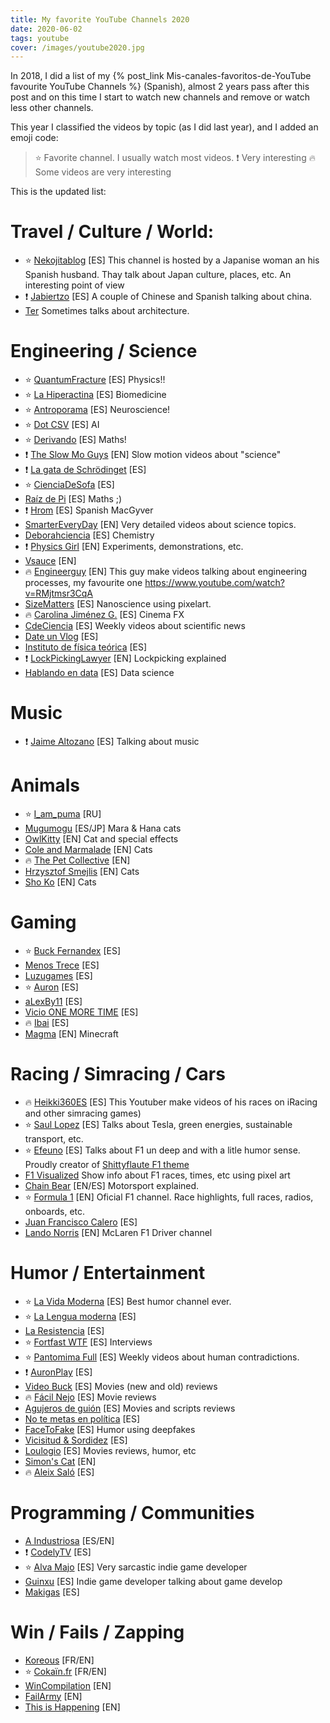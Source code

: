 ```yaml
---
title: My favorite YouTube Channels 2020
date: 2020-06-02
tags: youtube
cover: /images/youtube2020.jpg
---
```


In 2018, I did a list of my {% post_link Mis-canales-favoritos-de-YouTube favourite YouTube Channels %} (Spanish), almost 2 years pass after this post and on this time I start to watch new channels and remove or watch less other channels.

This year I classified the videos by topic (as I did last year), and I added an emoji code:

> :star: Favorite channel. I usually watch most videos.
> :exclamation: Very interesting
> :fire: Some videos are very interesting

This is the updated list:

# Travel / Culture / World:
* :star: [Nekojitablog](https://www.youtube.com/channel/UC-UcKEWOSpz0AfY33TrYw3g) [ES] This channel is hosted by a Japanise woman an his Spanish husband. Thay talk about Japan culture, places, etc. An interesting point of view
* :exclamation: [Jabiertzo](https://www.youtube.com/channel/UCUGfBZ3WiiqCc_UfcF_RrRA) [ES] A couple of Chinese and Spanish talking about china.
* [Ter](https://www.youtube.com/channel/UCCNgRIfWQKZyPkNvHEzPh7Q) Sometimes talks about architecture.


# Engineering / Science

* :star: [QuantumFracture](https://www.youtube.com/channel/UCbdSYaPD-lr1kW27UJuk8Pw) [ES] Physics!!
* :star: [La Hiperactina](https://www.youtube.com/channel/UCV5G678sZwW5IcF3pCfRbHQ) [ES] Biomedicine
* :star: [Antroporama](https://www.youtube.com/channel/UCGKzjVZGdJ0YmUqg42xfO5w) [ES] Neuroscience!
* :star: [Dot CSV](https://www.youtube.com/channel/UCy5znSnfMsDwaLlROnZ7Qbg) [ES] AI
* :star: [Derivando](https://www.youtube.com/channel/UCH-Z8ya93m7_RD02WsCSZYA) [ES] Maths!
* :exclamation: [The Slow Mo Guys](https://www.youtube.com/channel/UCUK0HBIBWgM2c4vsPhkYY4w) [EN] Slow motion videos about "science"
* :exclamation: [La gata de Schrödinget](https://www.youtube.com/channel/UCoXtmmnLCbXDiSo8GxsmOzA) [ES]
* :star: [CienciaDeSofa](https://www.youtube.com/channel/UCMbQbVilo-nezMvwf1BZfAA) [ES]
* [Raíz de Pi](https://www.youtube.com/channel/UCGKDeE1qq3N9226-MHyO0wA) [ES] Maths ;)
* :exclamation: [Hrom](https://www.youtube.com/channel/UCeiyuZljcK9iXzMAgzb9kpA) [ES] Spanish MacGyver
* [SmarterEveryDay](https://www.youtube.com/channel/UC6107grRI4m0o2-emgoDnAA) [EN] Very detailed videos about science topics.
* [Deborahciencia](https://www.youtube.com/channel/UCibUX4QoSrRwmBZf0Ig-OCg) [ES] Chemistry
* :exclamation: [Physics Girl](https://www.youtube.com/channel/UC7DdEm33SyaTDtWYGO2CwdA) [EN] Experiments, demonstrations, etc.
* [Vsauce](https://www.youtube.com/user/Vsauce/videos) [EN]
* :fire: [Engineerguy](https://www.youtube.com/user/engineerguyvideo/videos) [EN] This guy make videos talking about engineering processes, my favourite one https://www.youtube.com/watch?v=RMjtmsr3CqA
* [SizeMatters](https://www.youtube.com/channel/UC6h-HID9dV2BAGSMy4_J84g) [ES] Nanoscience using pixelart.
* :fire: [Carolina Jiménez G.](https://www.youtube.com/channel/UCq3HgwV38l3WCHx8nyFtc6A) [ES] Cinema FX
* [CdeCiencia](https://www.youtube.com/channel/UC52hytXteCKmuOzMViTK8_w) [ES] Weekly videos about scientific news
* [Date un Vlog](https://www.youtube.com/channel/UCQX_MZRCaluNKxkywkLEgfA) [ES]
* [Instituto de física teórica](https://www.youtube.com/channel/UCk195x4zYdMx4LhqEwhcPng) [ES]
* :exclamation: [LockPickingLawyer](https://www.youtube.com/channel/UCm9K6rby98W8JigLoZOh6FQ) [EN] Lockpicking explained
* [Hablando en data](https://www.youtube.com/channel/UCoDZO0dHV8WKao3zjnfNzIQ/videos) [ES] Data science

# Music 
* :exclamation: [Jaime Altozano](https://www.youtube.com/channel/UCa3DVlGH2_QhvwuWlPa6MDQ) [ES] Talking about music

# Animals
* :star: [I_am_puma](https://www.youtube.com/channel/UCvph04Sh9CFKAw-gA6y-brQ) [RU]
* [Mugumogu](https://www.youtube.com/channel/UCRVruzlQF5cqpw9jQgIgNdw) [ES/JP] Mara & Hana cats
* [OwlKitty](https://www.youtube.com/channel/UCpLQXR116cLVUa1LRY8KS4w) [EN] Cat and special effects
* [Cole and Marmalade](https://www.youtube.com/channel/UCvmijL-eepDVHYSJHDY3d6w) [EN] Cats
* :fire: [The Pet Collective](https://www.youtube.com/channel/UCPIvT-zcQl2H0vabdXJGcpg) [EN]
* [Hrzysztof Smejlis](https://www.youtube.com/channel/UCewve_DY_atXyU1wb9jWEBA) [EN] Cats
* [Sho Ko](https://www.youtube.com/channel/UCsCFq6T-ut6mRvC5MlZmjkw) [EN] Cats


# Gaming

* :star: [Buck Fernandex](https://www.youtube.com/channel/UCWktmlIWDDxOYSmV7gRV9gw) [ES]
* [Menos Trece](https://www.youtube.com/channel/UCjuRnAVSiarRGOI8DA2oJtQ) [ES]
* [Luzugames](https://www.youtube.com/channel/UCHkh8YFg0l4tkY6_zvzdd5w) [ES]
* :star: [Auron](https://www.youtube.com/channel/UCFR2oaNj02WnXkOgLH0iqOA) [ES]
* [aLexBy11](https://www.youtube.com/channel/UCh715KhLM7vbOwozSXLWI_w) [ES]
* [Vicio ONE MORE TIME](https://www.youtube.com/channel/UCRl7gGf5iPTeVrzxx0jEWMA) [ES]
* :fire: [Ibai](https://www.youtube.com/channel/UCaY_-ksFSQtTGk0y1HA_3YQ) [ES]
* [Magma](https://www.youtube.com/channel/UCyGteX4xK-ZO7u9GMB8gKfA) [EN] Minecraft




# Racing / Simracing / Cars

* :fire: [Heikki360ES](https://www.youtube.com/channel/UC3gdaplfyzSr2YjHHwxRhPQ) [ES] This Youtuber make videos of his races on iRacing and other simracing games)
* :star: [Saul Lopez](https://www.youtube.com/channel/UCP92h2vCD3hw1xbNqIGY2RQ) [ES] Talks about Tesla, green energies, sustainable transport, etc.
* :star: [Efeuno](https://www.youtube.com/channel/UC89aCe0fFyScFU-NegT2CFQ) [ES] Talks about F1 un deep and with a litle humor sense. Proudly creator of [Shittyflaute F1 theme](https://www.youtube.com/watch?v=V10SLqij2UM) 
* [F1 Visualized](https://www.youtube.com/channel/UCT8u_uQZH4ddoQ00vjQfcgA) Show info about F1 races, times, etc using pixel art
* [Chain Bear](https://www.youtube.com/channel/UC7u-Dg0jb7g9s7XjmtJrtpg) [EN/ES] Motorsport explained.
* :star: [Formula 1](https://www.youtube.com/channel/UCB_qr75-ydFVKSF9Dmo6izg) [EN] Oficial F1 channel. Race highlights, full races, radios, onboards, etc. 
* [Juan Francisco Calero](https://www.youtube.com/channel/UCeymXIrIhMYFmCNIlwrl9Lw) [ES]
* [Lando Norris](https://www.youtube.com/channel/UCwFIQ7wtJzYGFb2nZcVoNww) [EN] McLaren F1 Driver channel

# Humor / Entertainment
* :star: [La Vida Moderna](https://www.youtube.com/channel/UC6lJZ9Ctx1vcmRY9cFEPyww) [ES] Best humor channel ever.  
* :star: [La Lengua moderna](https://www.youtube.com/channel/UC5hBvytNbuALxppbRJBluyg) [ES]
* [La Resistencia](https://www.youtube.com/channel/UCvosUrZ7hXpzAyobhfztg4w) [ES]
* :star: [Fortfast WTF](https://www.youtube.com/channel/UChN3MPAc_4Qa-xkM0ZQiVbg) [ES] Interviews
* :star: [Pantomima Full](https://www.youtube.com/channel/UCPu5nstS7cbx_GUiH-kxwVw) [ES] Weekly videos about human contradictions.
* :exclamation: [AuronPlay](https://www.youtube.com/channel/UCyQqzYXQBUWgBTn4pw_fFSQ) [ES]
* [Video Buck](https://www.youtube.com/channel/UCcZBuBZ7Cp7skPRn87AY2Ew) [ES] Movies (new and old) reviews
* :fire: [Fácil Nejo](https://www.youtube.com/channel/UCexJCQ6fsxERAqKkuKrRP5w) [ES] Movie reviews
* [Agujeros de guión](https://www.youtube.com/channel/UCffvdhj3nA0s2uN3NoWDQFA) [ES] Movies and scripts reviews
* [No te metas en política](https://www.youtube.com/channel/UCpYBlwZQgSeFgbL9pI8jS3A) [ES]
* [FaceToFake](https://www.youtube.com/channel/UCg9FVKnbCqfX-OuIFVgEZgw) [ES] Humor using deepfakes
* [Vicisitud & Sordidez](https://www.youtube.com/channel/UC9suRmwQRSSBFOG7Mus1S_g) [ES]
* [Loulogio](https://www.youtube.com/channel/UCAqznKuq5g6a0a8nRDXaXPA) [ES] Movies reviews, humor, etc
* [Simon's Cat](https://www.youtube.com/user/simonscat) [EN]
* :fire: [Aleix Saló](https://www.youtube.com/channel/UCIpiHwdysY7hPHdV4CA_DQg) [ES]
 
# Programming / Communities
* [A Industriosa](https://www.youtube.com/channel/UC9DPKfcLiNd7SEU-QLlIG7A) [ES/EN]
* :exclamation: [CodelyTV](https://www.youtube.com/channel/UC9IKtxn9AIGelnYmwYr0Lxw) [ES]
* :star: [Alva Majo](https://www.youtube.com/channel/UCmaEoq1zaakpdudbzgll-zw) [ES] Very sarcastic indie game developer
* [Guinxu](https://www.youtube.com/channel/UCGsVaz3QTFdspLqt79jIuPA) [ES] Indie game developer talking about game develop
* [Makigas](https://www.youtube.com/channel/UCQufRmIMRTLdRxTsXCh4-5w) [ES]


# Win / Fails / Zapping
* [Koreous](https://www.youtube.com/user/Koreus/videos) [FR/EN]
* :star: [Cokaïn.fr](https://www.youtube.com/channel/UCwbjxO5qQTMkSZVueqKwxuw) [FR/EN]
* [WinCompilation](https://www.youtube.com/channel/UCk_e9rhSH_Gg4Mp44Ut72ZQ) [EN]
* [FailArmy](https://www.youtube.com/user/failarmy/videos) [EN]
* [This is Happening](https://www.youtube.com/channel/UCsVXjNRWJMyXViNLM2pyMfg) [EN]



